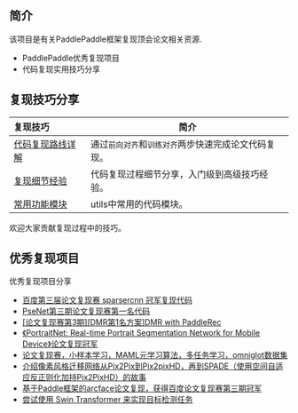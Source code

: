 ## 简介
该项目是有关PaddlePaddle框架复现顶会论文相关资源.
- PaddlePaddle优秀复现项目
- 代码复现实用技巧分享

## 复现技巧分享

| 复现技巧   | 简介     |
| :------------  | ---- |
| [代码复现路线详解](https://github.com/PaddleEdu/Transformer-CV-models/blob/main/docs/model_reproduction_skills.md) | 通过`前向对齐`和`训练对齐`两步快速完成论文代码复现。 |
| [复现细节经验](https://github.com/PaddleEdu/Transformer-CV-models/blob/main/docs/paper_reproduction_skills.md) | 代码复现过程细节分享，入门级到高级技巧经验。 |
| [常用功能模块](https://github.com/PaddleEdu/Transformer-CV-models/blob/main/docs/utils.md) | utils中常用的代码模块。 |


欢迎大家贡献复现过程中的技巧。

## 优秀复现项目

优秀复现项目分享
- [百度第三届论文复现赛 sparsercnn 冠军复现代码](https://aistudio.baidu.com/aistudio/projectdetail/2119006)
- [PseNet第三期论文复现赛第一名代码](https://aistudio.baidu.com/aistudio/projectdetail/1945560)
- [[论文复现赛第3期][DMR第1名方案]DMR with PaddleRec](https://aistudio.baidu.com/aistudio/projectdetail/1770964)
- [《PortraitNet: Real-time Portrait Segmentation Network for Mobile Device》论文复现冠军](https://aistudio.baidu.com/aistudio/projectdetail/1754799)
- [论文复现赛，小样本学习，MAML元学习算法，多任务学习，omniglot数据集](https://aistudio.baidu.com/aistudio/projectdetail/1869590)
- [介绍像素风格迁移网络从Pix2Pix到Pix2pixHD，再到SPADE（使用空间自适应反正则化加持Pix2PixHD）的故事](https://aistudio.baidu.com/aistudio/projectdetail/1964617)
- [基于Paddle框架的arcface论文复现，获得百度论文复现赛第三期冠军](https://aistudio.baidu.com/aistudio/projectdetail/1770049)
- [尝试使用 Swin Transformer 来实现目标检测任务](https://aistudio.baidu.com/aistudio/projectdetail/1938423)